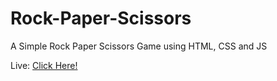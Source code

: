 # Rock-Paper-Scissors

A Simple Rock Paper Scissors Game using HTML, CSS and JS

Live: [Click Here!](https://nedal-esrar.github.io/Rock-Paper-Scissors/)
